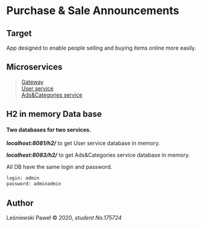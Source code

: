 # Purchase & Sale Announcements

## Target

App designed to enable people selling and buying items online more easily.

## Microservices 
> [Gateway](https://github.com/creativecbr/spring_framework/tree/spring_microservices_gateway "App gateway") <br>
> [User service](https://github.com/creativecbr/spring_framework/tree/spring_microservices_users "User microservice") <br>
> [Ads&Categories service](https://github.com/creativecbr/spring_framework/tree/spring_microservices_ads "Ads and categories microservices") <br>


## H2 in memory Data base

#### Two databases for two services.

***localhost:8081/h2/*** to get User service database in memory.

***localhost:8083/h2/*** to get Ads&Categories service database in memory.



All DB have the same login and password.
```bash 
login: admin 
password: adminadmin
```

## Author
Leśniewski Paweł © 2020, *student No.175724*
